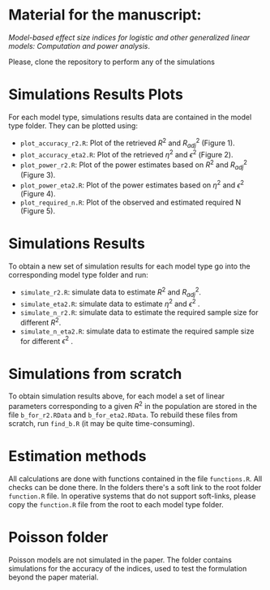 # Material for the manuscript:

_Model-based effect size indices for logistic and other generalized linear models: Computation and power analysis_.

Please, clone the repository to perform any of the simulations

# Simulations Results Plots

For each model type, simulations results data are contained in the model type folder. They can be plotted using:

* `plot_accuracy_r2.R`: Plot of the retrieved $R^2$ and $R_{adj}^2$ (Figure 1).
* `plot_accuracy_eta2.R`: Plot of the retrieved $\eta^2$ and $\epsilon^2$ (Figure 2).
* `plot_power_r2.R`: Plot of the power estimates based on $R^2$ and $R_{adj}^2$ (Figure 3).
* `plot_power_eta2.R`: Plot of the power estimates based on $\eta^2$ and $\epsilon^2$ (Figure 4).
* `plot_required_n.R`: Plot of the observed and estimated required N (Figure 5).

# Simulations Results

To obtain a new set of simulation results for each model type go into the corresponding model type folder and run:

* `simulate_r2.R`: simulate data to estimate $R^2$ and $R_{adj}^2$.
* `simulate_eta2.R`: simulate data to estimate $\eta^2$ and $\epsilon^2$ .
* `simulate_n_r2.R`: simulate data to estimate the required sample size for different $R^2$.
* `simulate_n_eta2.R`: simulate data to estimate the required sample size for different $\epsilon^2$ .

# Simulations from scratch

To obtain simulation results above, for each model a set of linear parameters corresponding to a given $R^2$ in the population are stored in the file `b_for_r2.RData` and `b_for_eta2.RData`. To rebuild these files from scratch, run `find_b.R` (it may be quite time-consuming).

# Estimation methods

All calculations are done with functions contained in the file `functions.R`. All checks can be done there. In the folders there's a soft link to the root folder `function.R` file. In operative systems that do not support soft-links, please copy the `function.R` file from the root to each model type folder. 

# Poisson folder

Poisson models are not simulated in the paper. The folder contains simulations for the accuracy of the indices, used to test the formulation beyond the paper material. 
